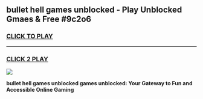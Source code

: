 
## bullet hell games unblocked - Play Unblocked Gmaes & Free #9c2o6
<h3>
<a href="https://premium.freeplayer.one?title=bullet_hell_games_unblocked&ref=03M">CLICK TO PLAY</a></h3>
<hr>

<h3>
<a href="https://premium.freeplayer.one?title=bullet_hell_games_unblocked&ref=03M">CLICK 2 PLAY</a>
  
</h3>

<a href="https://premium.freeplayer.one?title=bullet_hell_games_unblocked&ref=03M"><img src="https://clearcache.store/games.png"></a>


**bullet hell games unblocked games unblocked: Your Gateway to Fun and Accessible Online Gaming**
